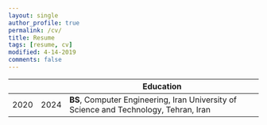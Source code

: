 ```yaml
---
layout: single
author_profile: true
permalink: /cv/
title: Resume
tags: [resume, cv]
modified: 4-14-2019
comments: false
---
```





|     |    |**Education**                                                               
|-----|----|----------------------------------------------------------------------------------|
|2020 |2024| **BS**, Computer Engineering, Iran University of Science and Technology, Tehran, Iran               |
